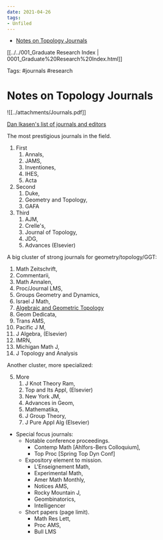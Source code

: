 ```yaml
---
date: 2021-04-26
tags:
- Unfiled
---
```


-   [Notes on Topology Journals](#notes-on-topology-journals)














[[../../001_Graduate Research Index | 0001_Graduate%20Research%20Index.html]]

Tags: \#journals \#research

# Notes on Topology Journals

![[../attachments/Journals.pdf]]

[Dan Ikasen's list of journals and editors](https://s.wayne.edu/isaksen/algebraic-topology-journals/)

The most prestigious journals in the field.

1.  First
    1.  Annals,
    2.  JAMS,
    3.  Inventiones,
    4.  IHES,
    5.  Acta
2.  Second
    1.  Duke,
    2.  Geometry and Topology,
    3.  GAFA
3.  Third
    1.  AJM,
    2.  Crelle's,
    3.  Journal of Topology,
    4.  JDG,
    5.  Advances (Elsevier)

A big cluster of strong journals for geometry/topology/GGT:

1.  Math Zeitschrift,
2.  Commentarii,
3.  Math Annalen,
4.  Proc/Journal LMS,
5.  Groups Geometry and Dynamics,
6.  Israel J Math,
7.  [Algebraic and Geometric Topology](https://msp.org/agt/2018/18-2/)
8.  Geom Dedicata,
9.  Trans AMS,
10. Pacific J M,
11. J Algebra, (Elsevier)
12. IMRN,
13. Michigan Math J,
14. J Topology and Analysis

Another cluster, more specialized:

5.  More
    1.  J Knot Theory Ram,
    2.  Top and Its Appl, (Elsevier)
    3.  New York JM,
    4.  Advances in Geom,
    5.  Mathematika,
    6.  J Group Theory,
    7.  J Pure Appl Alg (Elsevier)

-   Special focus journals:
    -   Notable conference proceedings.
        -   Contemp Math \[Ahlfors-Bers Colloquium\],
        -   Top Proc \[Spring Top Dyn Conf\]
    -   Expository element to mission.
        -   L'Enseignement Math,
        -   Experimental Math,
        -   Amer Math Monthly,
        -   Notices AMS,
        -   Rocky Mountain J,
        -   Geombinatorics,
        -   Intelligencer
    -   Short papers (page limit).
        -   Math Res Lett,
        -   Proc AMS,
        -   Bull LMS
